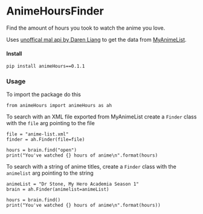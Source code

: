 # AnimeHoursFinder
Find the amount of hours you took to watch the anime you love.  

Uses [unoffical mal api by Daren Liang](https://github.com/darenliang/mal-api) to get the data from [MyAnimeList](https://myanimelist.net/).  

#### Install  
`pip install animeHours==0.1.1`  

### Usage   
To import the package do this  
```
from animeHours import animeHours as ah
```  

To search with an XML file exported from MyAnimeList create a `Finder` class with the `file` arg pointing to the file  
```
file = "anime-list.xml"
finder = ah.Finder(file=file)

hours = brain.find("open")
print("You've watched {} hours of anime\n".format(hours)
```  
  
To search with a string of anime titles, create a `Finder` class with the `animelist` arg pointing to the string
```
animeList = "Dr Stone, My Hero Academia Season 1"
brain = ah.Finder(animelist=animeList)

hours = brain.find()
print("You've watched {} hours of anime\n".format(hours))
```  
  
